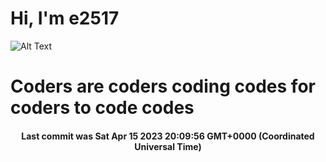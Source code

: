 # Hi, I'm e2517

![Alt Text](https://github.com/E2517/e2517/blob/master/images/background.gif)

# Coders are coders coding codes for coders to code codes

<h4 align="center">Last commit was Sat Apr 15 2023 20:09:56 GMT+0000 (Coordinated Universal Time)</h4>
